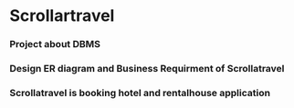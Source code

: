 # Scrollartravel
### Project about DBMS
### Design ER diagram and Business Requirment of Scrollatravel
### Scrollatravel is booking hotel and rentalhouse  application
